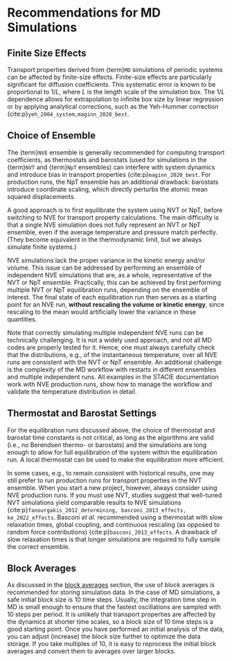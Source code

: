 # Recommendations for MD Simulations

## Finite Size Effects

Transport properties derived from {term}`MD` simulations of periodic systems
can be affected by finite-size effects.
Finite-size effects are particularly significant for diffusion coefficients.
This systematic error is known to be proportional to $1/L$,
where $L$ is the length scale of the simulation box.
The $1/L$ dependence allows for extrapolation to infinite box size by linear regression
or by applying analytical corrections, such as the Yeh-Hummer correction
{cite:p}`yeh_2004_system,maginn_2020_best`.

## Choice of Ensemble

The {term}`NVE` ensemble is generally recommended for computing transport coefficients,
as thermostats and barostats (used for simulations in the {term}`NVT` and {term}`NpT` ensembles)
can interfere with system dynamics and introduce bias in transport properties
{cite:p}`maginn_2020_best`.
For production runs, the NpT ensemble has an additional drawback:
barostats introduce coordinate scaling,
which directly perturbs the atomic mean squared displacements.

A good approach is to first equilibrate the system using NVT or NpT,
before switching to NVE for transport property calculations.
The main difficulty is that a single NVE simulation does not fully represent an NVT or NpT ensemble,
even if the average temperature and pressure match perfectly.
(They become equivalent in the thermodynamic limit, but we always simulate finite systems.)

NVE simulations lack the proper variance in the kinetic energy and/or volume.
This issue can be addressed by performing an ensemble of independent NVE simulations that are,
as a whole, representative of the NVT or NpT ensemble.
Practically, this can be achieved by first performing multiple NVT or NpT equilibration runs,
depending on the ensemble of interest.
The final state of each equilibration run then serves as a starting point for an NVE run,
**without rescaling the volume or kinetic energy**,
since rescaling to the mean would artificially lower the variance in these quantities.

Note that correctly simulating multiple independent NVE runs can be technically challenging.
It is not a widely used approach, and not all MD codes are properly tested for it.
Hence, one must always carefully check that the distributions, e.g., of the instantaneous temperature,
over all NVE runs are consistent with the NVT or NpT ensemble.
An additional challenge is the complexity of the MD workflow
with restarts in different ensembles and multiple independent runs.
All examples in the STACIE documentation work with NVE production runs,
show how to manage the workflow and validate the temperature distribution in detail.

## Thermostat and Barostat Settings

For the equilibration runs discussed above,
the choice of thermostat and barostat time constants is not critical,
as long as the algorithms are valid (i.e., no Berendsen thermo- or barostats)
and the simulations are long enough to allow for full equilibration of the system
within the equilibration run.
A local thermostat can be used to make the equilibration more efficient.

In some cases, e.g., to remain consistent with historical results,
one may still prefer to run production runs for transport properties in the NVT ensemble.
When you start a new project, however, always consider using NVE production runs.
If you must use NVT, studies suggest that well-tuned NVT simulations
yield comparable results to NVE simulations
{cite:p}`fanourgakis_2012_determining, basconi_2013_effects, ke_2022_effects`.
Basconi *et al.* recommended using a thermostat with slow relaxation times, global coupling,
and continuous rescaling (as opposed to random force contributions) {cite:p}`basconi_2013_effects`.
A drawback of slow relaxation times is that longer simulations are required
to fully sample the correct ensemble.

## Block Averages

As discussed in the [block averages](block_averages.md) section,
the use of block averages is recommended for storing simulation data.
In the case of MD simulations, a safe initial block size is 10 time steps.
Usually, the integration time step in MD is small enough to ensure that the fastest oscillations
are sampled with 10 steps per period.
It is unlikely that transport properties are affected by the dynamics at shorter time scales,
so a block size of 10 time steps is a good starting point.
Once you have performed an initial analysis of the data,
you can adjust (increase) the block size further to optimize the data storage.
If you take multiples of 10, it is easy to reprocess the initial block averages
and convert them to averages over larger blocks.

